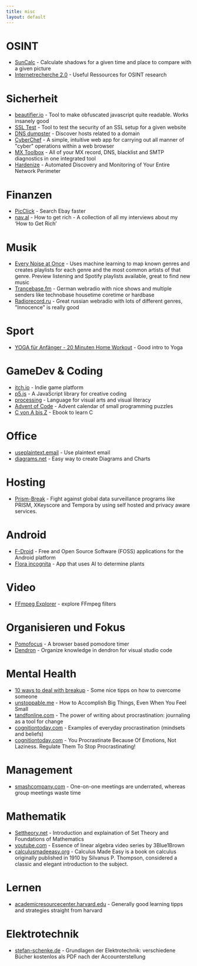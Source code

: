 ```yaml
---
title: misc
layout: default
---
```


# OSINT
* [SunCalc](https://www.suncalc.org) - Calculate shadows for a given time and place to compare with a given picture
* [Internetrecherche 2.0](https://start.me/p/ek2p4x/internetrecherche-2-0) - Useful Ressources for OSINT research 

# Sicherheit
* [beautifier.io](https://beautifier.io/) - Tool to make obfuscated javascript quite readable. Works insanely good
* [SSL Test](https://www.ssllabs.com/ssltest/) - Tool to test the security of an SSL setup for a given website
* [DNS dumpster](https://dnsdumpster.com/) - Discover hosts related to a domain
* [CyberChef](https://gchq.github.io/CyberChef/) - A simple, intuitive web app for carrying out all manner of "cyber" operations within a web browser
* [MX Toolbox](https://mxtoolbox.com/SuperTool.aspx) - All of your MX record, DNS, blacklist and SMTP diagnostics in one integrated tool
* [Hardenize](https://www.hardenize.com/) - Automated Discovery and Monitoring of Your Entire Network Perimeter

# Finanzen
* [PicClick](https://picclick.de/) - Search Ebay faster
* [nav.al](https://nav.al/rich) - How to get rich - A collection of all my interviews about my ‘How to Get Rich’ 

# Musik
* [Every Noise at Once](https://everynoise.com/) - Uses machine learning to map known genres and creates playlists for each genre and the most common artists of that genre. Preview listening and Spotify playlists available, great to find new music
* [Trancebase.fm](https://www.trancebase.fm/) - German webradio with nice shows and multiple senders like technobase housetime coretime or hardbase
* [Radiorecord.ru](https://www.radiorecord.ru/) - Great russian webradio with lots of different genres, "Innocence" is really good

# Sport
* [YOGA für Anfänger - 20 Minuten Home Workout](https://www.youtube.com/watch?v=UErN1VLCXC0) - Good intro to Yoga

# GameDev & Coding
* [itch.io](https://itch.io/) - Indie game platform
* [p5.js](https://p5js.org/) - A JavaScript library for creative coding
* [processing](https://processing.org/) - Language for visual arts and visual literacy
* [Advent of Code](https://adventofcode.com/) - Advent calendar of small programming puzzles
* [C von A bis Z](https://openbook.rheinwerk-verlag.de/c_von_a_bis_z/000_c_vorwort_001.htm#mj764cb3fd439d3b95d1843e7c7d17f235) - Ebook to learn C

# Office
* [useplaintext.email](https://useplaintext.email/) - Use plaintext email
* [diagrams.net](https://app.diagrams.net/) - Easy way to create Diagrams and Charts

# Hosting
* [Prism-Break](https://prism-break.org/en/) - Fight against global data surveillance programs like PRISM, XKeyscore and Tempora by using self hosted and privacy aware services.

# Android
* [F-Droid](https://f-droid.org/) - Free and Open Source Software (FOSS) applications for the Android platform
* [Flora incognita](https://floraincognita.de/) - App that uses AI to determine plants

# Video
* [FFmpeg Explorer](https://ffmpeg.lav.io/) - explore FFmpeg filters

# Organisieren und Fokus
* [Pomofocus](https://pomofocus.io/) - A browser based pomodore timer
* [Dendron](https://www.dendron.so/) - Organize knowledge in dendron for visual studio code

# Mental Health
* [10 ways to deal with breakup](https://thoughtcatalog.com/zaron-burnett-iii/2013/05/10-ways-to-deal-with-losing-the-one-person-you-want/) - Some nice tipps on how to overcome someone
* [unstoppable.me](https://unstoppable.me/accomplish-big-things/) - How to Accomplish Big Things, Even When You Feel Small
* [tandfonline.com](https://www.tandfonline.com/doi/abs/10.1080/0309877X.2019.1702154) - The power of writing about procrastination: journaling as a tool for change
* [cognitiontoday.com](https://cognitiontoday.com/examples-of-everyday-procrastination-mindsets-and-beliefs/) - Examples of everyday procrastination (mindsets and beliefs) 
* [cognitiontoday.com](https://cognitiontoday.com/you-procrastinate-because-of-emotions-not-laziness-regulate-them-to-stop-procrastinating/) - You Procrastinate Because Of Emotions, Not Laziness. Regulate Them To Stop Procrastinating! 

# Management
* [smashcompany.com](http://www.smashcompany.com/business/one-on-one-meetings-are-underrated-whereas-group-meetings-waste-time) - One-on-one meetings are underrated, whereas group meetings waste time

# Mathematik
* [Settheory.net](https://settheory.net/) - Introduction and explaination of Set Theory and Foundations of Mathematics
* [youtube.com](https://www.youtube.com/playlist?list=PLZHQObOWTQDPD3MizzM2xVFitgF8hE_ab) - Essence of linear algebra video series by 3Blue1Brown
* [calculusmadeeasy.org](https://www.calculusmadeeasy.org/) - Calculus Made Easy is a book on calculus originally published in 1910 by Silvanus P. Thompson, considered a classic and elegant introduction to the subject.
 
# Lernen
* [academicresourcecenter.harvard.edu](https://academicresourcecenter.harvard.edu/learning-practices-backed-research) - Generally good learning tipps and strategies straight from harvard

# Elektrotechnik
* [stefan-schenke.de](http://www.stefan-schenke.de/get/) - Grundlagen der Elektrotechnik: verschiedene Bücher kostenlos als PDF nach der Accounterstellung
